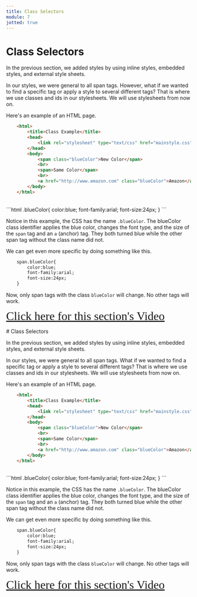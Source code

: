```yaml
---
title: Class Selectors
module: 7
jotted: true
---
```


# Class Selectors

In the previous section, we added styles by using inline styles, embedded styles, and external style sheets.  

In our styles, we were general to all span tags.  However, what if we wanted to find a specific tag or apply a style to several different tags?  That is where we use classes and ids in our stylesheets.  We will use stylesheets from now on.

Here's an example of an HTML page.

```html
    <html>
        <title>Class Example</title>
        <head>
            <link rel="stylesheet" type="text/css" href="mainstyle.css">
        </head>
        <body>
            <span class="blueColor">New Color</span>
            <br>
            <span>Same Color</span>
            <br>
            <a href="http://www.amazon.com" class="blueColor">Amazon</a>
        </body>
    </html>
```
<br>
```html
    .blueColor{
        color:blue;
        font-family:arial;
        font-size:24px;
    }
```



Notice in this example, the CSS has the name `.blueColor`.  The blueColor class identifier applies the blue color, changes the font type, and the size of the `span` tag and an `a` (anchor) tag.  They both turned blue while the other span tag without the class name did not.

We can get even more specific by doing something like this.

```html
    span.blueColor{
        color:blue;
        font-family:arial;
        font-size:24px;
    }
```

Now, only span tags with the class `blueColor` will change.  No other tags will work.

<a href="https://umontana.zoom.us/recording/play/U4KljRbP4QCe_cQFVZMgV4jWXmL6XS3dKaeMI48gL8i-h5vtV3narFBXN03scANP?continueMode=true" target="_new" style="font-family:Ariel; font-size:32px;">Click here for this section's Video</a>

<!-- video --># Class Selectors

In the previous section, we added styles by using inline styles, embedded styles, and external style sheets.  

In our styles, we were general to all span tags.  What if we wanted to find a specific tag or apply a style to several different tags?  That is where we use classes and ids in our stylesheets.  We will use stylesheets from now on.

Here's an example of an HTML page.

```html
    <html>
        <title>Class Example</title>
        <head>
            <link rel="stylesheet" type="text/css" href="mainstyle.css">
        </head>
        <body>
            <span class="blueColor">New Color</span>
            <br>
            <span>Same Color</span>
            <br>
            <a href="http://www.amazon.com" class="blueColor">Amazon</a>
        </body>
    </html>
```
<br>
```html
    .blueColor{
        color:blue;
        font-family:arial;
        font-size:24px;
    }
```



Notice in this example, the CSS has the name `.blueColor`.  The blueColor class identifier applies the blue color, changes the font type, and the size of the `span` tag and an `a` (anchor) tag.  They both turned blue while the other span tag without the class name did not.

We can get even more specific by doing something like this.

```html
    span.blueColor{
        color:blue;
        font-family:arial;
        font-size:24px;
    }
```

Now, only span tags with the class `blueColor` will change.  No other tags will work.

<a href="https://umontana.zoom.us/recording/play/U4KljRbP4QCe_cQFVZMgV4jWXmL6XS3dKaeMI48gL8i-h5vtV3narFBXN03scANP?continueMode=true" target="_new" style="font-family:Ariel; font-size:32px;">Click here for this section's Video</a>

<!-- video -->